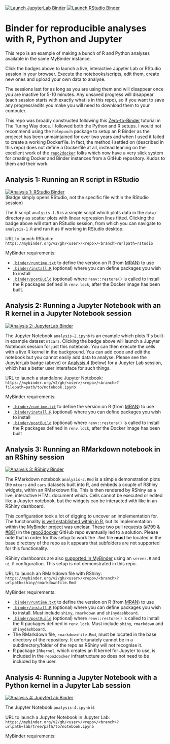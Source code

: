 <!-- badges: start -->
[![Launch JupyterLab Binder](https://img.shields.io/badge/launch-JupyterLab-F5A252.svg?style=for-the-badge)](https://mybinder.org/v2/gh/informatics-lab/binder_rstudio_jupyterlab_example/main?urlpath=lab)
[![Launch RStudio Binder](https://img.shields.io/badge/launch-RStudio-579ACA.svg?style=for-the-badge)](https://mybinder.org/v2/gh/informatics-lab/binder_rstudio_jupyterlab_example/main?urlpath=rstudio) 
<!-- badges: end -->

# Binder for reproducible analyses with R, Python and Jupyter
This repo is an example of making a bunch of R and Python analyses available in the same MyBinder instance. 

Click the badges above to launch a live, interactive Jupyter Lab or RStudio session in your browser. Execute the notebooks/scripts, edit them, create new ones and upload your own data to analyse. 

The sessions last for as long as you are using them and will disappear once you are inactive for 5-10 minutes. Any unsaved progress will disappear (each session starts with exactly what is in this repo), so if you want to save any progress/edits you make you will need to download them to your computer.

This repo was broadly constructed following this [Zero-to-Binder](https://the-turing-way.netlify.app/communication/binder/zero-to-binder.html) tutorial in The Turing Way docs. I followed both the Python and R setups. I would not recommend using the `holepunch` package to setup an R Binder as the projecct has been unmaintained for over two years and when I used it failed to create a working Dockerfile. In fact, the method I settled on (described in this repo) does not define a Dockerfile at all, instead leaning on the excellent work of the [`repo2docker`](https://github.com/jupyterhub/repo2docker) folks which now have a very slick system for creating Docker and Binder instances from a GitHub repository. Kudos to them and their work.

## Analysis 1: Running an R script in RStudio
[![Analysis 1: RStudio Binder](https://img.shields.io/badge/1-Rstudio-579ACA.svg?style=for-the-badge)](https://mybinder.org/v2/gh/informatics-lab/binder_rstudio_jupyterlab_example/main?urlpath=rstudio)<br>
(Badge simply opens RStudio, not the specific file within the RStudio session)

The R script `analysis-1.R` is a simple script which plots data in the `data/` directory as scatter plots with linear regression lines fitted. Clicking the badge above will start an RStudio session, from which you can navigate to `analysis-1.R` and run it as if working in RStudio desktop.

URL to launch RStudio:<br>
`https://mybinder.org/v2/gh/<user>/<repo>/<branch>?urlpath=rstudio`

MyBinder requirements:
 - [`.binder/runtime.txt`](https://repo2docker.readthedocs.io/en/latest/config_files.html?highlight=mran#runtime-txt-specifying-runtimes) to define the version on R (from [MRAN](https://mran.microsoft.com/documents/rro/reproducibility)) to use
 - [`.binder/install.R`](https://repo2docker.readthedocs.io/en/latest/config_files.html?highlight=mran#install-r-install-an-r-rstudio-environment) (optional) where you can define packages you wish to install
 - [`.binder/postBuild`](https://repo2docker.readthedocs.io/en/latest/config_files.html?highlight=mran#postbuild-run-code-after-installing-the-environment) (optional) where `renv::restore()` is called to install the R packages defined in `renv.lock`, after the Docker image has been built.


## Analysis 2: Running a Jupyter Notebook with an R kernel in a Jupyter Notebook session
[![Analysis 2: JupyterLab Binder](https://img.shields.io/badge/2-JupyterNotebook-F5A252.svg?style=for-the-badge)](https://mybinder.org/v2/gh/informatics-lab/binder_rstudio_jupyterlab_example/main?filepath=analysis-2.ipynb)

The Jupyter Notebook `analysis-2.ipynb` is an example which plots R's built-in example dataset `mtcars`. Clicking the badge above will launch a Jupyter Notebook session for just this notebook. You can then execute the cells with a live R kernel in the background. You can add code and edit the notebook but you cannot easily add data to analyse. Please see the JupyterLab badge (above) or [Analysis 4](#analysis-4-jupyter-lab-opening-a-specific-notebook-running-python) (below) for a Jupyter Lab session, which has a better user interaface for such things.

URL to launch a standalone Jupyter Notebook:<br>
`https://mybinder.org/v2/gh/<user>/<repo>/<branch>?filepath=path/to/notebook.ipynb`

MyBinder requirements:
 - [`.binder/runtime.txt`](https://repo2docker.readthedocs.io/en/latest/config_files.html?highlight=mran#runtime-txt-specifying-runtimes) to define the version on R (from [MRAN](https://mran.microsoft.com/documents/rro/reproducibility)) to use
 - [`.binder/install.R`](https://repo2docker.readthedocs.io/en/latest/config_files.html?highlight=mran#install-r-install-an-r-rstudio-environment) (optional) where you can define packages you wish to install
 - [`.binder/postBuild`](https://repo2docker.readthedocs.io/en/latest/config_files.html?highlight=mran#postbuild-run-code-after-installing-the-environment) (optional) where `renv::restore()` is called to install the R packages defined in `renv.lock`, after the Docker image has been built


## Analysis 3: Running an RMarkdown notebook in an RShiny session

[![Analysis 3: RShiny Binder](https://img.shields.io/badge/3-RMarkdown-579ACA.svg?style=for-the-badge)](https://mybinder.org/v2/gh/informatics-lab/binder_rstudio_jupyterlab_example/main?urlpath=shiny/analysis-3.Rmd)

The RMarkdown notebook `analysis-3.Rmd` is a simple demonstration plots the `mtcars` and `cars` datasets built into R, and embeds a couple of RShiny widgets, within an RMarkdown file. This is then rendered by RShiny as a live, interactive HTML document which. Cells cannot be executed or edited like a Jupyter notebook, but the widgets can be interacted with like in an RShiny dashboard.

This configuration took a lot of digging to uncover an implementation for. The functionality [is well established within in R](https://bookdown.org/yihui/rmarkdown/shiny.html), but its implementation within the MyBinder project was unclear. These two pull requests ([#799](https://github.com/jupyterhub/repo2docker/issues/799) & [#891](https://github.com/jupyterhub/repo2docker/pull/891)) in the [repo2docker](https://github.com/jupyterhub/repo2docker) GitHub repo eventually led to a solution. Please note that in order for this setup to work the `.Rmd` file **must** be located in the base directory of the repo as it appears that subfolders are not supported for this functionality.

RShiny dashboards are also [supported in MyBinder](https://bookdown.org/yihui/rmarkdown/shiny.html) using an `server.R` and `ui.R` configuration. This setup is not demonstrated in this repo. 

URL to launch an RMarkdown file with RShiny:
`https://mybinder.org/v2/gh/<user>/<repo>/<branch>?urlpath=shiny/rmarkdownfile.Rmd`

MyBinder requirements:
 - [`.binder/runtime.txt`](https://repo2docker.readthedocs.io/en/latest/config_files.html?highlight=mran#runtime-txt-specifying-runtimes) to define the version on R (from [MRAN](https://mran.microsoft.com/documents/rro/reproducibility)) to use
 - [`.binder/install.R`](https://repo2docker.readthedocs.io/en/latest/config_files.html?highlight=mran#install-r-install-an-r-rstudio-environment) (optional) where you can define packages you wish to install. Must include `shiny`, `rmarkdown` and `shinydashboard`.
 - [`.binder/postBuild`](https://repo2docker.readthedocs.io/en/latest/config_files.html?highlight=mran#postbuild-run-code-after-installing-the-environment) (optional) where `renv::restore()` is called to install the R packages defined in `renv.lock`. Must include `shiny`, `rmarkdown` and `shinydashboard`.
 - The RMarkdown file, `rmarkdownfile.Rmd`, must be located in the base directory of the repository. It unfortunately cannot be in a subdirectory/folder of the repo as RShiny will not recognise it.
 - R package `IRkernel`, which creates an R kernel for Jupyter to use, is included in the `repo2docker` infrastructure so does not need to be included by the user.

## Analysis 4: Running a Jupyter Notebook with a Python kernel in a Jupyter Lab session

[![Analysis 4: JupyterLab Binder](https://img.shields.io/badge/4-JupyterLab-F5A252.svg?style=for-the-badge)](https://mybinder.org/v2/gh/informatics-lab/binder_rstudio_jupyterlab_example/main?urlpath=lab/tree/analysis-4.ipynb)

The Jupyter Notebook `analysis-4.ipynb` is 

URL to launch a Jupyter Notebook in Jupyter Lab:
`https://mybinder.org/v2/gh/<user>/<repo>/<branch>?urlpath=lab/tree/path/to/notebook.ipynb`

MyBinder requirements:
